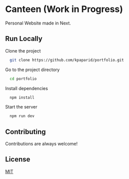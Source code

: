 # Canteen (Work in Progress)

Personal Website made in Next.



## Run Locally

Clone the project

```bash
  git clone https://github.com/kpaparid/portfolio.git
```

Go to the project directory

```bash
  cd portfolio
```

Install dependencies

```bash
  npm install
```

Start the server

```bash
  npm run dev
```

  
## Contributing

Contributions are always welcome!

  
## License

[MIT](https://choosealicense.com/licenses/mit/)
